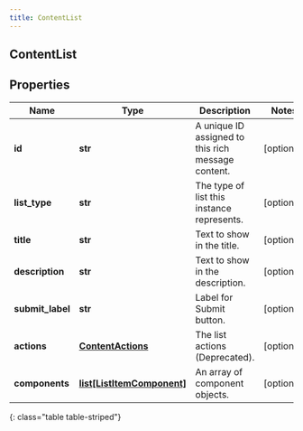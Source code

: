 ```yaml
---
title: ContentList
---
```

## ContentList

## Properties

|Name | Type | Description | Notes|
|------------ | ------------- | ------------- | -------------|
| **id** | **str** | A unique ID assigned to this rich message content. | [optional] |
| **list_type** | **str** | The type of list this instance represents. | [optional] |
| **title** | **str** | Text to show in the title. | [optional] |
| **description** | **str** | Text to show in the description. | [optional] |
| **submit_label** | **str** | Label for Submit button. | [optional] |
| **actions** | [**ContentActions**](ContentActions.html) | The list actions (Deprecated). | [optional] |
| **components** | [**list[ListItemComponent]**](ListItemComponent.html) | An array of component objects. | [optional] |
{: class="table table-striped"}


